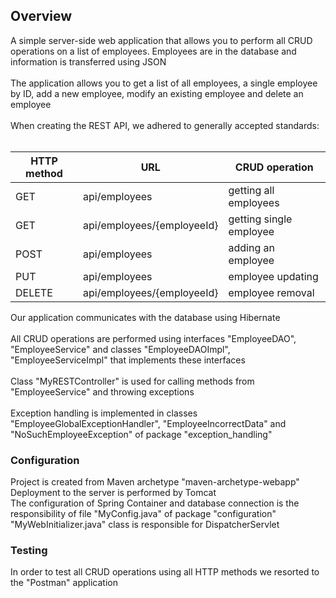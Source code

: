 <h2>Overview</h2>
A simple server-side web application that allows you to perform all CRUD operations on a list of employees. Employees are in the database and information is transferred using JSON
<br>
<br>
The application allows you to get a list of all employees, a single employee by ID, add a new employee, modify an existing employee and delete an employee
<br>
<br>
When creating the REST API, we adhered to generally accepted standards:
<br>
<br>

| HTTP method  | URL | CRUD operation |
| ------------- | ------------- | ----------- |
| GET  | api/employees  | getting all employees |
| GET  | api/employees/{employeeId}  | getting single employee |
| POST  | api/employees  | adding an employee |
| PUT  | api/employees  | employee updating |
| DELETE  | api/employees/{employeeId}  | employee removal |

Our application communicates with the database using Hibernate
<br>
<br>
All CRUD operations are performed using interfaces "EmployeeDAO", "EmployeeService" and classes "EmployeeDAOImpl", "EmployeeServiceImpl" that implements these interfaces
<br>
<br>
Class "MyRESTController" is used for calling methods from "EmployeeService" and throwing exceptions
<br>
<br>
Exception handling is implemented in classes "EmployeeGlobalExceptionHandler", "EmployeeIncorrectData" and "NoSuchEmployeeException" of package "exception_handling"
<h3>Configuration</h3>
Project is created from Maven archetype "maven-archetype-webapp"<br>
Deployment to the server is performed by Tomcat<br>
The configuration of Spring Container and database connection is the responsibility of file "MyConfig.java" of package "configuration"<br>
"MyWebInitializer.java" class is responsible for DispatcherServlet
<h3>Testing</h3>
In order to test all CRUD operations using all HTTP methods we resorted to the "Postman" application
